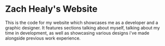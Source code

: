# Zach Healy's Website

This is the code for my website which showcases me as a developer and a graphic designer. It features sections talking about myself, talking about my time in development, as well as showcasing various designs i've made alongside previous work experience.
